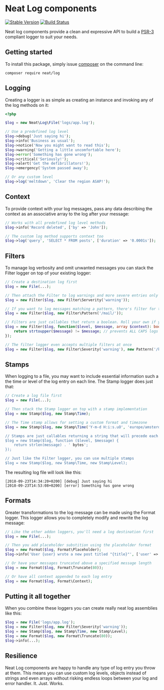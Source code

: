 Neat Log components
===================
[![Stable Version](https://poser.pugx.org/neat/log/version)](https://packagist.org/packages/neat/log)
[![Build Status](https://travis-ci.org/neat-php/log.svg?branch=master)](https://travis-ci.org/neat-php/log)

Neat log components provide a clean and expressive API to build a
[PSR-3](https://www.php-fig.org/psr/psr-3/) compliant logger to suit your
needs.

Getting started
---------------
To install this package, simply issue [composer](https://getcomposer.org) on the
command line:
```
composer require neat/log
```

Logging
-------
Creating a logger is as simple as creating an instance and invoking any of the
log methods on it:
```php
<?php

$log = new Neat\Log\File('logs/app.log');

// Use a predefined log level
$log->debug('Just saying hi');
$log->info('Business as usual');
$log->notice('Now you might want to read this');
$log->warning('Getting a little uncomfortable here');
$log->error('Something has gone wrong');
$log->critical('Seriously!');
$log->alert('Get the defibrillators!');
$log->emergency('System passed away');

// Or any custom level
$log->log('meltdown', 'Clear the region ASAP!');
```

Context
-------
To provide context with your log messages, pass any data describing the context
as an associative array to the log after your message:
```php
// Works with all predefined log level methods
$log->info('Record deleted', ['by' => 'John']);

// The custom log method supports context too
$log->log('query', 'SELECT * FROM posts', ['duration' => '0.0001s']);
```

Filters
-------
To manage log verbosity and omit unwanted messages you can stack the Filter
logger on top of your existing logger:
```php
// Create a destination log first
$log = new File(...);

// Then attach the Filter to log warnings and more severe entries only
$log = new Filter($log, new Filter\Serverity('warning'));

// If you want to log messages matching a pattern, there's filter for that too:
$log = new Filter($log, new Filter\Pattern('/mail/'));

// Filters are just callables that return a boolean. Roll your own if you like:
$log = new Filter($log, function($level, $message, array $context): bool {
    return strtoupper($message) != $message; // prevents ALL CAPS logs
});

// The filter logger even accepts multiple filters at once
$log = new Filter($log, new Filter\Severity('warning'), new Pattern('/keyword/'));
```

Stamps
------
When logging to a file, you may want to include essential information such a the
time or level of the log entry on each line. The Stamp logger does just that:
```php
// Create a log file first
$log = new File(...);

// Then stack the Stamp logger on top with a stamp implementation
$log = new Stamp($log, new Stamp\Time);

// The Time stamp allows for setting a custom format and timezone
$log = new Stamp($log, new Stamp\Time('Y-m-d H:i:s.uO', 'europe/amsterdam));

// Stamps are just callables returning a string that will precede each message:
$log = new Stamp($log, function ($level, $message) {
    return strlen(message) . ' bytes';
});

// Just like the Filter logger, you can use multiple stamps
$log = new Stamp($log, new Stamp\Time, new Stamp\Level);
```

The resulting log file will look like this:
```
[2018-09-23T14:34:20+0200] [debug] Just saying hi
[2018-09-23T14:53:08+0200] [error] Something has gone wrong
```

Formats
-------
Greater transformations to the log message can be made using the Format logger.
This logger allows you to completely modify and rewrite the log message:
```php
// Like the other addon loggers, you'll need a log destination first
$log = new File(...);

// Then you add placeholder substition using the placeholder format
$log = new Format($log, Format\Placeholder);
$log->info('User {user} wrote a new post titled "{title}"', ['user' => 'John', 'my post title']);

// Or have your messages truncated above a specified message length
$log = new Format($log, Format\Truncate(80));

// Or have all context appended to each log entry
$log = new Format($log, Format\Context);
```

Putting it all together
-----------------------
When you combine these loggers you can create really neat log assemblies like this:
```php
$log = new File('logs/app.log');
$log = new Filter($log, new Filter\Severity('warning'));
$log = new Stamp($log, new Stamp\Time, new Stamp\Level);
$log = new Format($log, new Format\Truncate(80));
$log->info(...);
```

Resilience
----------
Neat Log components are happy to handle any type of log entry you throw at
them. This means you can use custom log levels, objects instead of strings
and even arrays without risking endless loops between your log and error
handler. It. Just. Works.
